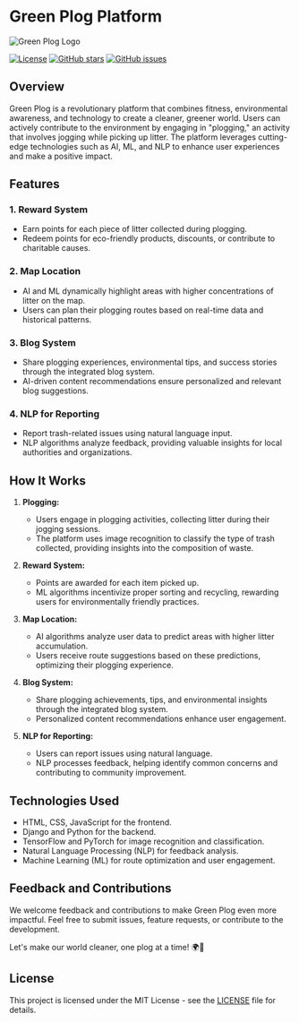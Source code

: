 # Green Plog Platform

![Green Plog Logo](https://github.com/anurag6569201/PlogPayouts/blob/master/static/assets/images/logo.png)

[![License](https://img.shields.io/badge/license-MIT-blue.svg)](LICENSE)
[![GitHub stars](https://img.shields.io/github/stars/yourusername/GreenPlog.svg)](https://github.com/yourusername/GreenPlog/stargazers)
[![GitHub issues](https://img.shields.io/github/issues/yourusername/GreenPlog.svg)](https://github.com/yourusername/GreenPlog/issues)

## Overview

Green Plog is a revolutionary platform that combines fitness, environmental awareness, and technology to create a cleaner, greener world. Users can actively contribute to the environment by engaging in "plogging," an activity that involves jogging while picking up litter. The platform leverages cutting-edge technologies such as AI, ML, and NLP to enhance user experiences and make a positive impact.

## Features

### 1. Reward System
   - Earn points for each piece of litter collected during plogging.
   - Redeem points for eco-friendly products, discounts, or contribute to charitable causes.

### 2. Map Location
   - AI and ML dynamically highlight areas with higher concentrations of litter on the map.
   - Users can plan their plogging routes based on real-time data and historical patterns.

### 3. Blog System
   - Share plogging experiences, environmental tips, and success stories through the integrated blog system.
   - AI-driven content recommendations ensure personalized and relevant blog suggestions.

### 4. NLP for Reporting
   - Report trash-related issues using natural language input.
   - NLP algorithms analyze feedback, providing valuable insights for local authorities and organizations.

## How It Works

1. **Plogging:**
   - Users engage in plogging activities, collecting litter during their jogging sessions.
   - The platform uses image recognition to classify the type of trash collected, providing insights into the composition of waste.

2. **Reward System:**
   - Points are awarded for each item picked up.
   - ML algorithms incentivize proper sorting and recycling, rewarding users for environmentally friendly practices.

3. **Map Location:**
   - AI algorithms analyze user data to predict areas with higher litter accumulation.
   - Users receive route suggestions based on these predictions, optimizing their plogging experience.

4. **Blog System:**
   - Share plogging achievements, tips, and environmental insights through the integrated blog system.
   - Personalized content recommendations enhance user engagement.

5. **NLP for Reporting:**
   - Users can report issues using natural language.
   - NLP processes feedback, helping identify common concerns and contributing to community improvement.

## Technologies Used

- HTML, CSS, JavaScript for the frontend.
- Django and Python for the backend.
- TensorFlow and PyTorch for image recognition and classification.
- Natural Language Processing (NLP) for feedback analysis.
- Machine Learning (ML) for route optimization and user engagement.

## Feedback and Contributions

We welcome feedback and contributions to make Green Plog even more impactful. Feel free to submit issues, feature requests, or contribute to the development.

Let's make our world cleaner, one plog at a time! 🌍💚

## License

This project is licensed under the MIT License - see the [LICENSE](LICENSE) file for details.
